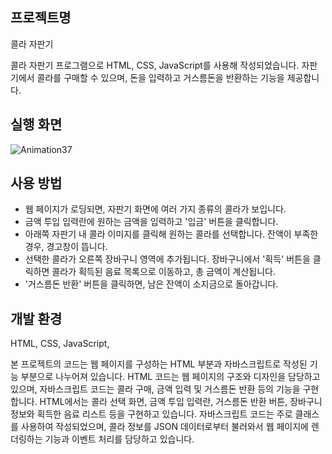 ## 프로젝트명
콜라 자판기

콜라 자판기 프로그램으로 HTML, CSS, JavaScript를 사용해 작성되었습니다. 자판기에서 콜라를 구매할 수 있으며, 돈을 입력하고 거스름돈을 반환하는 기능을 제공합니다.

## 실행 화면
![Animation37](https://github.com/LimJeeIn/0427_vending_JavaScript/assets/54615356/0fc01601-5129-409c-9d3e-df3362798d33)

## 사용 방법
- 웹 페이지가 로딩되면, 자판기 화면에 여러 가지 종류의 콜라가 보입니다.
- 금액 투입 입력란에 원하는 금액을 입력하고 '입금' 버튼을 클릭합니다.
- 아래쪽 자판기 내 콜라 이미지를 클릭해 원하는 콜라를 선택합니다. 잔액이 부족한 경우, 경고창이 뜹니다.
- 선택한 콜라가 오른쪽 장바구니 영역에 추가됩니다. 장바구니에서 '획득' 버튼을 클릭하면 콜라가 획득된 음료 목록으로 이동하고, 총 금액이 계산됩니다.
- '거스름돈 반환' 버튼을 클릭하면, 남은 잔액이 소지금으로 돌아갑니다.

## 개발 환경
HTML,
CSS,
JavaScript,

본 프로젝트의 코드는 웹 페이지를 구성하는 HTML 부분과 자바스크립트로 작성된 기능 부분으로 나누어져 있습니다. HTML 코드는 웹 페이지의 구조와 디자인을 담당하고 있으며, 자바스크립트 코드는 콜라 구매, 금액 입력 및 거스름돈 반환 등의 기능을 구현합니다. HTML에서는 콜라 선택 화면, 금액 투입 입력란, 거스름돈 반환 버튼, 장바구니 정보와 획득한 음료 리스트 등을 구현하고 있습니다. 자바스크립트 코드는 주로 클래스를 사용하여 작성되었으며, 콜라 정보를 JSON 데이터로부터 불러와서 웹 페이지에 렌더링하는 기능과 이벤트 처리를 담당하고 있습니다.
